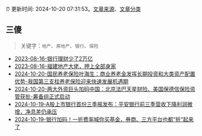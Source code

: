 :alarm_clock: 更新时间: 2024-10-20 07:31:53。[文章来源](/README.md)、[文章分类](/TAGS.md)

## 三傻


> 关键字：`地产`、`房地产`、`银行`、`保险`



- [2023-08-16-银行理财少了2万亿](https://www.aicaijing.com.cn/article/18565) 
- [2023-08-16-福建地产大佬，押上全部身家](https://www.aicaijing.com.cn/article/18567) 
- [2024-10-20-国民养老保险叶海生：商业养老金发挥长期投资和大类资产配置优势-我国第三支柱养老保险迎来快速发展机遇期](https://www.cls.cn/detail/1831060) 
- [2024-10-20-两大外资巨头加码中国：北京法巴天星财险、美国保德信保险资管获批-筹备组正式启动](https://www.cls.cn/detail/1831061) 
- [2024-10-19-A股上市银行首份三季报发布：平安银行前三季营收下降利润微增，净息差仍承压](https://www.cls.cn/detail/1830746) 
- [2024-10-19-银行加码！一折费率喊你买基金，券商、三方平台也都“折”起来了](https://www.cls.cn/detail/1830748) 
